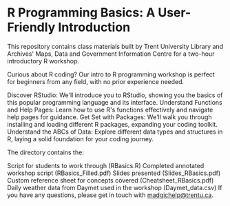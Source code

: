 # R Programming Basics: A User-Friendly Introduction
This repository contains class materials built by Trent University Library and Archives' Maps, Data and Government Information Centre for a two-hour introductory R workshop.

Curious about R coding? Our intro to R programming workshop is perfect for beginners from any field, with no prior experience needed.

Discover RStudio: We'll introduce you to RStudio, showing you the basics of this popular programming language and its interface.
Understand Functions and Help Pages: Learn how to use R's functions effectively and navigate help pages for guidance.
Get Set with Packages: We'll walk you through installing and loading different R packages, expanding your coding toolkit.
Understand the ABCs of Data: Explore different data types and structures in R, laying a solid foundation for your coding journey.

The directory contains the:

Script for students to work through (RBasics.R)
Completed annotated workshop script (RBasics_Filled.pdf)
Slides presented (Slides_RBasics.pdf)
Custom reference sheet for concepts covered (Cheatsheet_RBasics.pdf)
Daily weather data from Daymet used in the workshop (Daymet_data.csv)
If you have any questions, please get in touch with madgichelp@trentu.ca.
